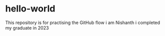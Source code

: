 # hello-world
This repository is for practising the GitHub flow
i am Nishanth i completed my graduate in 2023

